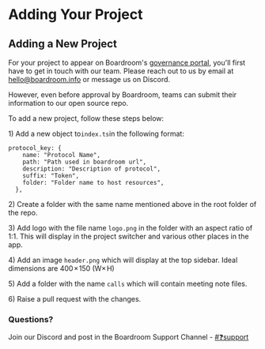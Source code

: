 # Adding Your Project

## Adding a New Project

For your project to appear on Boardroom's [governance portal](https://app.boardroom.info/), you'll first have to get in touch with our team.  Please reach out to us by email at hello@boardroom.info or message us on Discord.  

However, even before approval by Boardroom, teams can submit their information to our open source repo. 

To add a new project, follow these steps below: 

1\) Add a new object to`index.ts`in the following format: 

```text
protocol_key: {
    name: "Protocol Name",
    path: "Path used in boardroom url",
    description: "Description of protocol",
    suffix: "Token",
    folder: "Folder name to host resources",
  },
```

2\) Create a folder with the same name mentioned above in the root folder of the repo.

3\) Add logo with the file name `logo.png` in the folder with an aspect ratio of 1:1. This will display in the project switcher and various other places in the app.

4\) Add an image `header.png` which will display at the top sidebar. Ideal dimensions are 400 × 150 \(W× H\)

5\) Add a folder with the name `calls` which will contain meeting note files.

6\) Raise a pull request with the changes.

### Questions? 

Join our Discord and post in the Boardroom Support Channel - [\#❓support](https://discord.gg/CEZ8WfuK8s) 



